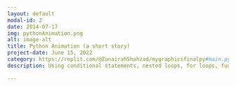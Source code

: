 ```yaml
---
layout: default
modal-id: 2
date: 2014-07-17
img: pythonAnimation.png
alt: image-alt
title: Python Animation (a short story)
project-date: June 15, 2022
category: https://replit.com/@ZunairahShahzad/mygraphicsfinalpy#main.py
description: Using conditional statements, nested loops, for loops, function definition and various in-built modules like tkinter, time, math and random, this animation project was created on Replit (Python). This animation is a short story showing the final moment of a sheep with its owner before its sad end .. or is it an end? I have added comments to show what each part of the code does, but here is a little run down. To create this project, firstly the various modules (tkinter, time, random, math) were imported and the background (grass, stars and fence) + sheep were created. I used for-loops and tkinter to form objects using different polygons and filled them with color. To show a moving spaceship, I again used for loops and tkinter but also time and coordinates. Following this pattern, I put together different polygons to form an image of a faceless person walking in and the sheep being elevated into the spaceship and it leaving. Lastly, using for-loops and time a falling tear was created. To end this short story all previous work was deleted and the words “Rest in Peace” were inputted. 

---
```

